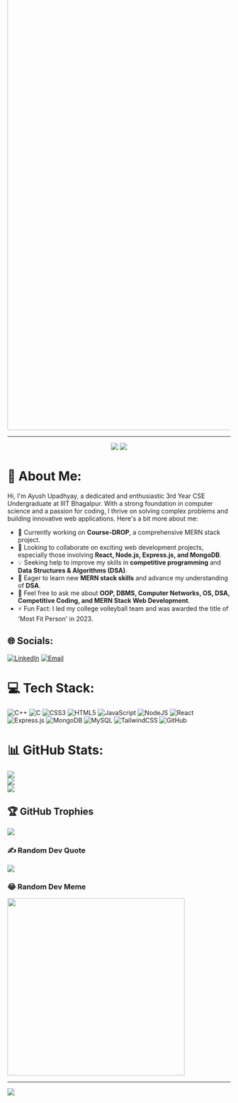 <img src="https://readme-typing-svg.herokuapp.com/?lines=Hello,+World!+I'm+Ayush+Upadhyay;A+Passionate+Coder+and+Developer!&width=700&height=50&color=00c4ff&center=true" width="1000" style="margin-top:-5rem" alt="" align="center">

<hr>

<div align="center">
  <p align="center">
    <a href="https://www.linkedin.com/in/ayush-upadhyay-a97588225/"><img src="https://img.shields.io/badge/LinkedIn-ayush--upadhyay-0077b5?style=for-the-badge&logo=linkedin"></a>
    <a href="mailto:ayush.2101009cs@iiitbh.ac.in"><img src="https://img.shields.io/badge/Email-ayush.2101009cs@iiitbh.ac.in-d14836?style=for-the-badge&logo=gmail"></a>
  </p>
</div>

# 💫 About Me:
Hi, I'm Ayush Upadhyay, a dedicated and enthusiastic 3rd Year CSE Undergraduate at IIIT Bhagalpur. With a strong foundation in computer science and a passion for coding, I thrive on solving complex problems and building innovative web applications. Here's a bit more about me:

- 👷 Currently working on **Course-DROP**, a comprehensive MERN stack project.
- 🤼 Looking to collaborate on exciting web development projects, especially those involving **React, Node.js, Express.js, and MongoDB**.
- 💡 Seeking help to improve my skills in **competitive programming** and **Data Structures & Algorithms (DSA)**.
- 👾 Eager to learn new **MERN stack skills** and advance my understanding of **DSA**.
- 💭 Feel free to ask me about **OOP, DBMS, Computer Networks, OS, DSA, Competitive Coding, and MERN Stack Web Development**.
- ⚡ Fun Fact: I led my college volleyball team and was awarded the title of 'Most Fit Person' in 2023.

## 🌐 Socials:
[![LinkedIn](https://img.shields.io/badge/LinkedIn-%230077B5.svg?logo=linkedin&logoColor=white)](https://linkedin.com/in/ayush-upadhyay-a97588225)
[![Email](https://img.shields.io/badge/Email-ayush.2101009cs@iiitbh.ac.in-d14836?style=for-the-badge&logo=gmail)](mailto:ayush.2101009cs@iiitbh.ac.in)

# 💻 Tech Stack:
![C++](https://img.shields.io/badge/c++-%2300599C.svg?style=for-the-badge&logo=c%2B%2B&logoColor=white) ![C](https://img.shields.io/badge/c-%2300599C.svg?style=for-the-badge&logo=c&logoColor=white) ![CSS3](https://img.shields.io/badge/css3-%231572B6.svg?style=for-the-badge&logo=css3&logoColor=white) ![HTML5](https://img.shields.io/badge/html5-%23E34F26.svg?style=for-the-badge&logo=html5&logoColor=white) ![JavaScript](https://img.shields.io/badge/javascript-%23323330.svg?style=for-the-badge&logo=javascript&logoColor=%23F7DF1E) ![NodeJS](https://img.shields.io/badge/node.js-6DA55F?style=for-the-badge&logo=node.js&logoColor=white) ![React](https://img.shields.io/badge/react-%2320232a.svg?style=for-the-badge&logo=react&logoColor=%2361DAFB) ![Express.js](https://img.shields.io/badge/express.js-%23404d59.svg?style=for-the-badge&logo=express&logoColor=%2361DAFB) ![MongoDB](https://img.shields.io/badge/MongoDB-%234ea94b.svg?style=for-the-badge&logo=mongodb&logoColor=white) ![MySQL](https://img.shields.io/badge/mysql-4479A1.svg?style=for-the-badge&logo=mysql&logoColor=white) ![TailwindCSS](https://img.shields.io/badge/tailwindcss-%2338B2AC.svg?style=for-the-badge&logo=tailwind-css&logoColor=white) ![GitHub](https://img.shields.io/badge/github-%23121011.svg?style=for-the-badge&logo=github&logoColor=white)

# 📊 GitHub Stats:
![](https://github-readme-stats.vercel.app/api?username=ayuhsupadhyay&theme=radical&hide_border=false&include_all_commits=false&count_private=false)<br/>
![](https://github-readme-streak-stats.herokuapp.com/?user=ayuhsupadhyay&theme=radical&hide_border=false)<br/>
![](https://github-readme-stats.vercel.app/api/top-langs/?username=ayuhsupadhyay&theme=radical&hide_border=false&include_all_commits=false&count_private=false&layout=compact)

## 🏆 GitHub Trophies
![](https://github-profile-trophy.vercel.app/?username=ayuhsupadhyay&theme=radical&no-frame=false&no-bg=true&margin-w=4)

### ✍️ Random Dev Quote
![](https://quotes-github-readme.vercel.app/api?type=horizontal&theme=radical)

### 😂 Random Dev Meme
<img src='https://memer-new.vercel.app/' style="height: 400px;"/>

---
[![](https://visitcount.itsvg.in/api?id=ayuhsupadhyay&icon=0&color=0)](https://visitcount.itsvg.in)

<!-- Proudly created with GPRM ( https://gprm.itsvg.in ) -->
